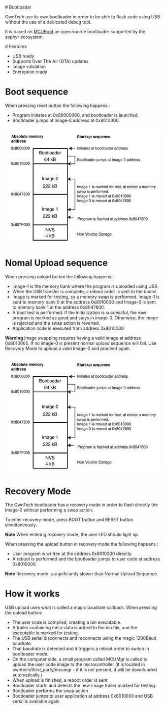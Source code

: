 
# Bootloader

OwnTech use its own bootloader in order to be able to flash code using USB without the use of a dedicated debug tool. 

It is based on [MCUBoot](https://docs.mcuboot.com/) an open source bootloader supported by the zephyr ecosystem. 

# Features

- USB ready
- Supports Over The Air (OTA) updates
- Image validation 
- Encryption ready

# Boot sequence

When pressing reset button the following happens : 

- Program initiates at 0x80000000, and bootloader is launched.
- Bootloader jumps at Image-0 address at 0x8010000. 


![Memory_map](bootloader.drawio.svg)

# Nomal Upload sequence

When pressing upload button the following happens : 

- Image-1 is the memory bank where the program is uploaded using USB. 
- When the USB transfer is complete, a reboot order is sent to the board. 
- Image is marked for testing, so a memory swap is performed. Image-1 is sent to memory bank 0 at the address 0x8010000 and Image-0 is sent to memory bank 1 at the address 0x8047800. 
- A boot test is performed. If the initialization is successful, the new program is marked as good and stays in image-0. Otherwise, the image is rejected and the swap action is reverted. 
- Application code is executed from address 0x8010000

**Warning** 
Image swapping requires having a valid image at address 0x8010000. 
If no image-0 is present normal upload sequence will fail. Use Recovery Mode to upload a valid Image-0 and proceed again.



![Memory_map](bootloader.drawio.svg)

# Recovery Mode 

The OwnTech bootloader has a recovery mode in order to flash directly the Image-0 without performing a swap action. 

To enter recovery mode, press BOOT button and RESET button simultaneously. 

**Note**
When entering recovery mode, the user LED should light up

When pressing the upload button in recovery mode the following happens : 

- User program is written at the address 0x8010000 directly. 
- A reboot is performed and the bootloader jumps to user code at address 0x8010000.

**Note**
Recovery mode is significantly slower than Normal Upload Sequence.

# How it works

USB upload uses what is called a magic baudrate callback. 
When pressing the upload button:
- The user code is compiled, creating a bin executable.
- A trailer containing meta-data is added to the bin file, and the executable is marked for testing.  
- The USB serial disconnects and reconnects using the magic 1200Baud baudrate. 
- That baudrate is detected and it triggers a reboot order to switch in bootloader mode.
- On the computer side, a small program called MCUMgr is called to upload the user code image to the microcontroller (it is located in owntech/third_party/mcumgr - if it is not present, it will be downloaded automatically.)
- When upload is finished, a reboot order is sent
- Bootloader starts and detects the new image trailer marked for testing.
- Bootloader performs the swap action
- Bootloader jumps to user application at address 0x8010000 and USB serial is available again.


 
